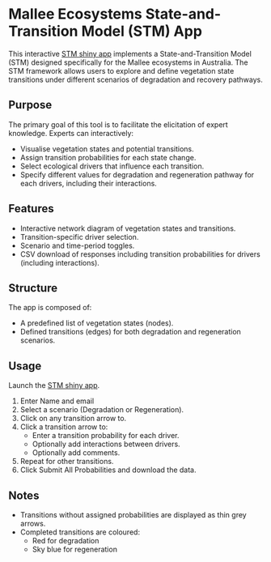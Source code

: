 # **Mallee Ecosystems State-and-Transition Model (STM) App**

This interactive [STM shiny app](https://rco-anderson.shinyapps.io/stm_app/) implements a State-and-Transition Model (STM) designed specifically for the Mallee ecosystems in Australia. The STM framework allows users to explore and define vegetation state transitions under different scenarios of degradation and recovery pathways.

## **Purpose**

The primary goal of this tool is to facilitate the elicitation of expert knowledge. Experts can interactively:

- Visualise vegetation states and potential transitions.
- Assign transition probabilities for each state change.
- Select ecological drivers that influence each transition.
- Specify different values for degradation and regeneration pathway for each drivers, including their interactions.

## **Features**

- Interactive network diagram of vegetation states and transitions.
- Transition-specific driver selection.
- Scenario and time-period toggles.
- CSV download of responses including transition probabilities for drivers (including interactions).

## **Structure**

The app is composed of:

- A predefined list of vegetation states (nodes).
- Defined transitions (edges) for both degradation and regeneration scenarios.

## **Usage**

Launch the [STM shiny app](https://rco-anderson.shinyapps.io/stm_app/).

1. Enter Name and email
2. Select a scenario (Degradation or Regeneration).
3. Click on any transition arrow to.
4. Click a transition arrow to:
    - Enter a transition probability for each driver.
    - Optionally add interactions between drivers.
    - Optionally add comments.
5. Repeat for other transitions.
6. Click Submit All Probabilities and download the data.

## **Notes**

- Transitions without assigned probabilities are displayed as thin grey arrows.
- Completed transitions are coloured:
  - Red for degradation
  - Sky blue for regeneration

